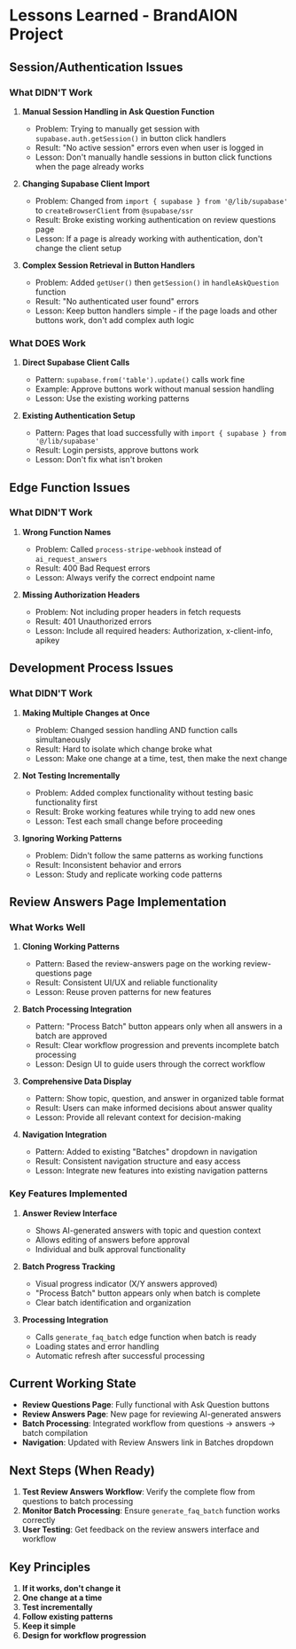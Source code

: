 # Lessons Learned - BrandAION Project

## Session/Authentication Issues

### What DIDN'T Work

1. **Manual Session Handling in Ask Question Function**
   - Problem: Trying to manually get session with `supabase.auth.getSession()` in button click handlers
   - Result: "No active session" errors even when user is logged in
   - Lesson: Don't manually handle sessions in button click functions when the page already works

2. **Changing Supabase Client Import**
   - Problem: Changed from `import { supabase } from '@/lib/supabase'` to `createBrowserClient` from `@supabase/ssr`
   - Result: Broke existing working authentication on review questions page
   - Lesson: If a page is already working with authentication, don't change the client setup

3. **Complex Session Retrieval in Button Handlers**
   - Problem: Added `getUser()` then `getSession()` in `handleAskQuestion` function
   - Result: "No authenticated user found" errors
   - Lesson: Keep button handlers simple - if the page loads and other buttons work, don't add complex auth logic

### What DOES Work

1. **Direct Supabase Client Calls**
   - Pattern: `supabase.from('table').update()` calls work fine
   - Example: Approve buttons work without manual session handling
   - Lesson: Use the existing working patterns

2. **Existing Authentication Setup**
   - Pattern: Pages that load successfully with `import { supabase } from '@/lib/supabase'`
   - Result: Login persists, approve buttons work
   - Lesson: Don't fix what isn't broken

## Edge Function Issues

### What DIDN'T Work

1. **Wrong Function Names**
   - Problem: Called `process-stripe-webhook` instead of `ai_request_answers`
   - Result: 400 Bad Request errors
   - Lesson: Always verify the correct endpoint name

2. **Missing Authorization Headers**
   - Problem: Not including proper headers in fetch requests
   - Result: 401 Unauthorized errors
   - Lesson: Include all required headers: Authorization, x-client-info, apikey

## Development Process Issues

### What DIDN'T Work

1. **Making Multiple Changes at Once**
   - Problem: Changed session handling AND function calls simultaneously
   - Result: Hard to isolate which change broke what
   - Lesson: Make one change at a time, test, then make the next change

2. **Not Testing Incrementally**
   - Problem: Added complex functionality without testing basic functionality first
   - Result: Broke working features while trying to add new ones
   - Lesson: Test each small change before proceeding

3. **Ignoring Working Patterns**
   - Problem: Didn't follow the same patterns as working functions
   - Result: Inconsistent behavior and errors
   - Lesson: Study and replicate working code patterns

## Review Answers Page Implementation

### What Works Well

1. **Cloning Working Patterns**
   - Pattern: Based the review-answers page on the working review-questions page
   - Result: Consistent UI/UX and reliable functionality
   - Lesson: Reuse proven patterns for new features

2. **Batch Processing Integration**
   - Pattern: "Process Batch" button appears only when all answers in a batch are approved
   - Result: Clear workflow progression and prevents incomplete batch processing
   - Lesson: Design UI to guide users through the correct workflow

3. **Comprehensive Data Display**
   - Pattern: Show topic, question, and answer in organized table format
   - Result: Users can make informed decisions about answer quality
   - Lesson: Provide all relevant context for decision-making

4. **Navigation Integration**
   - Pattern: Added to existing "Batches" dropdown in navigation
   - Result: Consistent navigation structure and easy access
   - Lesson: Integrate new features into existing navigation patterns

### Key Features Implemented

1. **Answer Review Interface**
   - Shows AI-generated answers with topic and question context
   - Allows editing of answers before approval
   - Individual and bulk approval functionality

2. **Batch Progress Tracking**
   - Visual progress indicator (X/Y answers approved)
   - "Process Batch" button appears only when batch is complete
   - Clear batch identification and organization

3. **Processing Integration**
   - Calls `generate_faq_batch` edge function when batch is ready
   - Loading states and error handling
   - Automatic refresh after successful processing

## Current Working State

- **Review Questions Page**: Fully functional with Ask Question buttons
- **Review Answers Page**: New page for reviewing AI-generated answers
- **Batch Processing**: Integrated workflow from questions → answers → batch compilation
- **Navigation**: Updated with Review Answers link in Batches dropdown

## Next Steps (When Ready)

1. **Test Review Answers Workflow**: Verify the complete flow from questions to batch processing
2. **Monitor Batch Processing**: Ensure `generate_faq_batch` function works correctly
3. **User Testing**: Get feedback on the review answers interface and workflow

## Key Principles

1. **If it works, don't change it**
2. **One change at a time**
3. **Test incrementally**
4. **Follow existing patterns**
5. **Keep it simple**
6. **Design for workflow progression** 